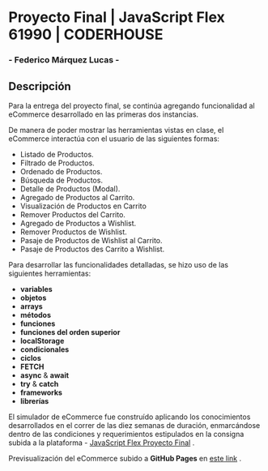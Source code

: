 # Proyecto Final | JavaScript Flex 61990 | CODERHOUSE

### - Federico Márquez Lucas -

## Descripción
Para la entrega del proyecto final, se continúa agregando funcionalidad al eCommerce desarrollado en las primeras dos instancias.

De manera de poder mostrar las herramientas vistas en clase, el eCommerce interactúa con el usuario de las siguientes formas:
- Listado de Productos.
- Filtrado de Productos.
- Ordenado de Productos.
- Búsqueda de Productos.
- Detalle de Productos (Modal).
- Agregado de Productos al Carrito.
- Visualización de Productos en Carrito
- Remover Productos del Carrito.
- Agregado de Productos a Wishlist.
- Remover Productos de Wishlist.
- Pasaje de Productos de Wishlist al Carrito.
- Pasaje de Productos des Carrito a Wishlist.

Para desarrollar las funcionalidades detalladas, se hizo uso de las siguientes herramientas:
- **variables**
- **objetos**
- **arrays**
- **métodos**
- **funciones**
- **funciones del orden superior**
- **localStorage**
- **condicionales**
- **ciclos**
- **FETCH**
- **async** & **await**
- **try** & **catch**
- **frameworks**
- **librerías**

El simulador de eCommerce fue construído aplicando los conocimientos desarrollados en el correr de las diez semanas de duración, enmarcándose dentro de las condiciones y requerimientos estipulados en la consigna subida a la plataforma - [JavaScript Flex Proyecto Final](https://docs.google.com/presentation/d/1G6YBej6icFVkGUebNWEhaHCaGtBOoC1vepL-J9yoKyk/edit#slide=id.p1) .

Previsualización del eCommerce subido a **GitHub Pages** en [este link](https://federicomarquezlucas.github.io/JavaScript-Flex-61990/) .
